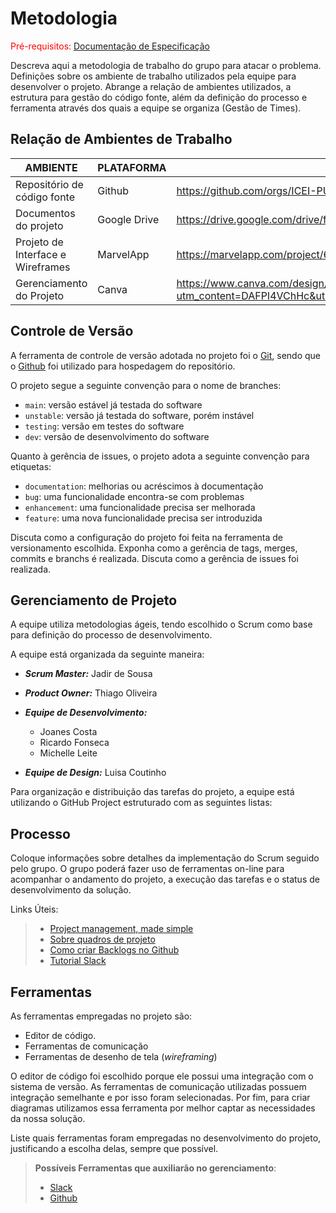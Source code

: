 
# Metodologia

<span style="color:red">Pré-requisitos: <a href="2-Especificação do Projeto.md"> Documentação de Especificação</a></span>

Descreva aqui a metodologia de trabalho do grupo para atacar o problema. Definições sobre os ambiente de trabalho utilizados pela  equipe para desenvolver o projeto. Abrange a relação de ambientes utilizados, a estrutura para gestão do código fonte, além da definição do processo e ferramenta através dos quais a equipe se organiza (Gestão de Times).

## Relação de Ambientes de Trabalho
| AMBIENTE | PLATAFORMA | LINK DE ACESSO |
|----------|------------|-------------------------------------------------------------------------------------------------------|
| Repositório de código fonte | Github | https://github.com/orgs/ICEI-PUC-Minas-PMV-ADS/teams/coleta_seletiva                   |
| Documentos do projeto | Google Drive | https://drive.google.com/drive/folders/14fuFMJuTY88s1x_6aTVwBSzxhbJANJs5?usp=sharing   |
| Projeto de Interface e  Wireframes | MarvelApp | https://marvelapp.com/project/6462552                                        |
| Gerenciamento do Projeto | Canva | https://www.canva.com/design/DAFPI4VChHc/658JO-Mpr0rMwp7iASRidA/edit?utm_content=DAFPI4VChHc&utm_campaign=designshare&utm_medium=link2&utm_source=sharebutton                                        |

## Controle de Versão

A ferramenta de controle de versão adotada no projeto foi o
[Git](https://git-scm.com/), sendo que o [Github](https://github.com)
foi utilizado para hospedagem do repositório.

O projeto segue a seguinte convenção para o nome de branches:

- `main`: versão estável já testada do software
- `unstable`: versão já testada do software, porém instável
- `testing`: versão em testes do software
- `dev`: versão de desenvolvimento do software

Quanto à gerência de issues, o projeto adota a seguinte convenção para
etiquetas:

- `documentation`: melhorias ou acréscimos à documentação
- `bug`: uma funcionalidade encontra-se com problemas
- `enhancement`: uma funcionalidade precisa ser melhorada
- `feature`: uma nova funcionalidade precisa ser introduzida

Discuta como a configuração do projeto foi feita na ferramenta de versionamento escolhida. Exponha como a gerência de tags, merges, commits e branchs é realizada. Discuta como a gerência de issues foi realizada.


## Gerenciamento de Projeto

A equipe utiliza metodologias ágeis, tendo escolhido o Scrum como base para definição do processo de desenvolvimento.

A equipe está organizada da seguinte maneira:

* _**Scrum Master:**_ Jadir de Sousa

* _**Product Owner:**_ Thiago Oliveira

* _**Equipe de Desenvolvimento:**_
    - Joanes Costa
    - Ricardo Fonseca
    - Michelle Leite

* _**Equipe de Design:**_
Luisa Coutinho

Para organização e distribuição das tarefas do projeto, a equipe está utilizando o GitHub Project estruturado com as seguintes listas: 


## Processo
Coloque informações sobre detalhes da implementação do Scrum seguido pelo grupo. O grupo poderá fazer uso de ferramentas on-line para acompanhar o andamento do projeto, a execução das tarefas e o status de desenvolvimento da solução.

Links Úteis:

> - [Project management, made simple](https://github.com/features/issues)
> - [Sobre quadros de projeto](https://docs.github.com/pt/issues/organizing-your-work-with-project-boards/managing-project-boards/about-project-boards)
> - [Como criar Backlogs no Github](https://www.youtube.com/watch?v=RXEy6CFu9Hk)
> - [Tutorial Slack](https://slack.com/intl/pt-br/)

## Ferramentas

As ferramentas empregadas no projeto são:

- Editor de código.
- Ferramentas de comunicação
- Ferramentas de desenho de tela (_wireframing_)

O editor de código foi escolhido porque ele possui uma integração com o
sistema de versão. As ferramentas de comunicação utilizadas possuem
integração semelhante e por isso foram selecionadas. Por fim, para criar
diagramas utilizamos essa ferramenta por melhor captar as
necessidades da nossa solução.

Liste quais ferramentas foram empregadas no desenvolvimento do projeto, justificando a escolha delas, sempre que possível.
 
> **Possíveis Ferramentas que auxiliarão no gerenciamento**: 
> - [Slack](https://slack.com/)
> - [Github](https://github.com/)
